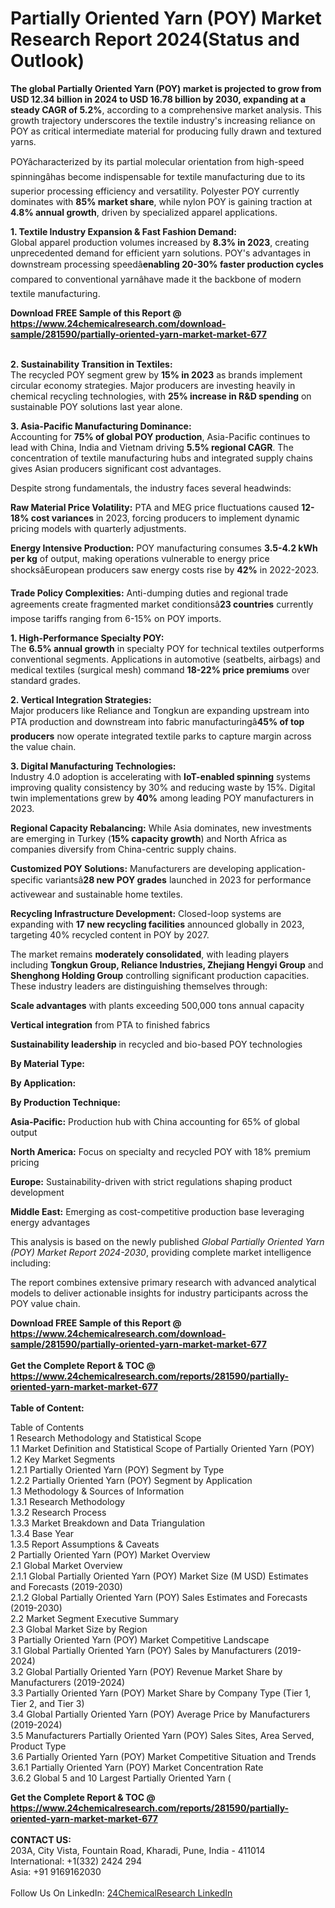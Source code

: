 <h1>Partially Oriented Yarn (POY) Market Research Report 2024(Status and Outlook)</h1><p><strong>The global Partially Oriented Yarn (POY) market is projected to grow from USD 12.34 billion in 2024 to USD 16.78 billion by 2030, expanding at a steady CAGR of 5.2%</strong>, according to a comprehensive market analysis. This growth trajectory underscores the textile industry's increasing reliance on POY as critical intermediate material for producing fully drawn and textured yarns.</p><p>POYâcharacterized by its partial molecular orientation from high-speed spinningâhas become indispensable for textile manufacturing due to its superior processing efficiency and versatility. Polyester POY currently dominates with <strong>85% market share</strong>, while nylon POY is gaining traction at <strong>4.8% annual growth</strong>, driven by specialized apparel applications.</p><p><strong>1. Textile Industry Expansion &amp; Fast Fashion Demand:</strong><br>
Global apparel production volumes increased by <strong>8.3% in 2023</strong>, creating unprecedented demand for efficient yarn solutions. POY's advantages in downstream processing speedâ<strong>enabling 20-30% faster production cycles</strong> compared to conventional yarnâhave made it the backbone of modern textile manufacturing.</p><div><b>Download FREE Sample of this Report @ 
            <a href="https://www.24chemicalresearch.com/download-sample/281590/partially-oriented-yarn-market-market-677">
            https://www.24chemicalresearch.com/download-sample/281590/partially-oriented-yarn-market-market-677</a></b></div><br><p><strong>2. Sustainability Transition in Textiles:</strong><br>
The recycled POY segment grew by <strong>15% in 2023</strong> as brands implement circular economy strategies. Major producers are investing heavily in chemical recycling technologies, with <strong>25% increase in R&amp;D spending</strong> on sustainable POY solutions last year alone.</p><p><strong>3. Asia-Pacific Manufacturing Dominance:</strong><br>
Accounting for <strong>75% of global POY production</strong>, Asia-Pacific continues to lead with China, India and Vietnam driving <strong>5.5% regional CAGR</strong>. The concentration of textile manufacturing hubs and integrated supply chains gives Asian producers significant cost advantages.</p><p>Despite strong fundamentals, the industry faces several headwinds:</p><p><strong>Raw Material Price Volatility:</strong> PTA and MEG price fluctuations caused <strong>12-18% cost variances</strong> in 2023, forcing producers to implement dynamic pricing models with quarterly adjustments.</p><p><strong>Energy Intensive Production:</strong> POY manufacturing consumes <strong>3.5-4.2 kWh per kg</strong> of output, making operations vulnerable to energy price shocksâEuropean producers saw energy costs rise by <strong>42%</strong> in 2022-2023.</p><p><strong>Trade Policy Complexities:</strong> Anti-dumping duties and regional trade agreements create fragmented market conditionsâ<strong>23 countries</strong> currently impose tariffs ranging from 6-15% on POY imports.</p><p><strong>1. High-Performance Specialty POY:</strong><br>
The <strong>6.5% annual growth</strong> in specialty POY for technical textiles outperforms conventional segments. Applications in automotive (seatbelts, airbags) and medical textiles (surgical mesh) command <strong>18-22% price premiums</strong> over standard grades.</p><p><strong>2. Vertical Integration Strategies:</strong><br>
Major producers like Reliance and Tongkun are expanding upstream into PTA production and downstream into fabric manufacturingâ<strong>45% of top producers</strong> now operate integrated textile parks to capture margin across the value chain.</p><p><strong>3. Digital Manufacturing Technologies:</strong><br>
Industry 4.0 adoption is accelerating with <strong>IoT-enabled spinning</strong> systems improving quality consistency by 30% and reducing waste by 15%. Digital twin implementations grew by <strong>40%</strong> among leading POY manufacturers in 2023.</p><p><strong>Regional Capacity Rebalancing:</strong> While Asia dominates, new investments are emerging in Turkey (<strong>15% capacity growth</strong>) and North Africa as companies diversify from China-centric supply chains.</p><p><strong>Customized POY Solutions:</strong> Manufacturers are developing application-specific variantsâ<strong>28 new POY grades</strong> launched in 2023 for performance activewear and sustainable home textiles.</p><p><strong>Recycling Infrastructure Development:</strong> Closed-loop systems are expanding with <strong>17 new recycling facilities</strong> announced globally in 2023, targeting 40% recycled content in POY by 2027.</p><p>The market remains <strong>moderately consolidated</strong>, with leading players including <strong>Tongkun Group, Reliance Industries, Zhejiang Hengyi Group</strong> and <strong>Shenghong Holding Group</strong> controlling significant production capacities. These industry leaders are distinguishing themselves through:</p><p><strong>Scale advantages</strong> with plants exceeding 500,000 tons annual capacity</p><p><strong>Vertical integration</strong> from PTA to finished fabrics</p><p><strong>Sustainability leadership</strong> in recycled and bio-based POY technologies</p><p><strong>By Material Type:</strong></p><p><strong>By Application:</strong></p><p><strong>By Production Technique:</strong></p><p><strong>Asia-Pacific:</strong> Production hub with China accounting for 65% of global output</p><p><strong>North America:</strong> Focus on specialty and recycled POY with 18% premium pricing</p><p><strong>Europe:</strong> Sustainability-driven with strict regulations shaping product development</p><p><strong>Middle East:</strong> Emerging as cost-competitive production base leveraging energy advantages</p><p>This analysis is based on the newly published <em>Global Partially Oriented Yarn (POY) Market Report 2024-2030</em>, providing complete market intelligence including:</p><p>The report combines extensive primary research with advanced analytical models to deliver actionable insights for industry participants across the POY value chain.</p><div><b>Download FREE Sample of this Report @ 
            <a href="https://www.24chemicalresearch.com/download-sample/281590/partially-oriented-yarn-market-market-677">
            https://www.24chemicalresearch.com/download-sample/281590/partially-oriented-yarn-market-market-677</a></b></div><br><div><b>Get the Complete Report & TOC @ 
            <a href="https://www.24chemicalresearch.com/reports/281590/partially-oriented-yarn-market-market-677">
            https://www.24chemicalresearch.com/reports/281590/partially-oriented-yarn-market-market-677</a></b></div><br>
            <b>Table of Content:</b><p>Table of Contents<br />
 1 Research Methodology and Statistical Scope<br />
 1.1 Market Definition and Statistical Scope of Partially Oriented Yarn (POY)<br />
 1.2 Key Market Segments<br />
 1.2.1 Partially Oriented Yarn (POY) Segment by Type<br />
 1.2.2 Partially Oriented Yarn (POY) Segment by Application<br />
 1.3 Methodology & Sources of Information<br />
 1.3.1 Research Methodology<br />
 1.3.2 Research Process<br />
 1.3.3 Market Breakdown and Data Triangulation<br />
 1.3.4 Base Year<br />
 1.3.5 Report Assumptions & Caveats<br />
 2 Partially Oriented Yarn (POY) Market Overview<br />
 2.1 Global Market Overview<br />
 2.1.1 Global Partially Oriented Yarn (POY) Market Size (M USD) Estimates and Forecasts (2019-2030)<br />
 2.1.2 Global Partially Oriented Yarn (POY) Sales Estimates and Forecasts (2019-2030)<br />
 2.2 Market Segment Executive Summary<br />
 2.3 Global Market Size by Region<br />
 3 Partially Oriented Yarn (POY) Market Competitive Landscape<br />
 3.1 Global Partially Oriented Yarn (POY) Sales by Manufacturers (2019-2024)<br />
 3.2 Global Partially Oriented Yarn (POY) Revenue Market Share by Manufacturers (2019-2024)<br />
 3.3 Partially Oriented Yarn (POY) Market Share by Company Type (Tier 1, Tier 2, and Tier 3)<br />
 3.4 Global Partially Oriented Yarn (POY) Average Price by Manufacturers (2019-2024)<br />
 3.5 Manufacturers Partially Oriented Yarn (POY) Sales Sites, Area Served, Product Type<br />
 3.6 Partially Oriented Yarn (POY) Market Competitive Situation and Trends<br />
 3.6.1 Partially Oriented Yarn (POY) Market Concentration Rate<br />
 3.6.2 Global 5 and 10 Largest Partially Oriented Yarn (</p><div><b>Get the Complete Report & TOC @ 
            <a href="https://www.24chemicalresearch.com/reports/281590/partially-oriented-yarn-market-market-677">
            https://www.24chemicalresearch.com/reports/281590/partially-oriented-yarn-market-market-677</a></b></div><br><b>CONTACT US:</b><br>
            203A, City Vista, Fountain Road, Kharadi, Pune, India - 411014<br>
            International: +1(332) 2424 294<br>
            Asia: +91 9169162030 <br><br>
            Follow Us On LinkedIn: <a href="https://www.linkedin.com/company/24chemicalresearch/">24ChemicalResearch LinkedIn</a>